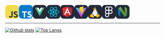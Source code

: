 <div style="display: flex; flex-wrap: wrap">
  <img width="45" alt="JavaScript" title="JavaScript" src="https://github.com/tandpfun/skill-icons/raw/main/icons/JavaScript.svg" />
  <img width="45" alt="TypeScript" title="TypeScript" src="https://github.com/tandpfun/skill-icons/raw/main/icons/TypeScript.svg" />
  <img width="45" alt="Vue.js" title="Vue.js" src="https://github.com/tandpfun/skill-icons/raw/main/icons/VueJS-Dark.svg" />
  <img width="45" alt="React" title="React" src="https://github.com/tandpfun/skill-icons/raw/main/icons/React-Dark.svg" />
  <img width="45" alt="Angular" title="Angular" src="https://raw.githubusercontent.com/tandpfun/skill-icons/65dea6c4eaca7da319e552c09f4cf5a9a8dab2c8/icons/Angular-Dark.svg" />
  <img width="45" alt="Vite" title="Vite" src="https://raw.githubusercontent.com/tandpfun/skill-icons/65dea6c4eaca7da319e552c09f4cf5a9a8dab2c8/icons/Vite-Dark.svg" />
  <img width="45" alt="Linux" title="Linux" src="https://raw.githubusercontent.com/tandpfun/skill-icons/65dea6c4eaca7da319e552c09f4cf5a9a8dab2c8/icons/Linux-Dark.svg" />
  <img width="45" alt="Figma" title="Figma" src="https://raw.githubusercontent.com/tandpfun/skill-icons/65dea6c4eaca7da319e552c09f4cf5a9a8dab2c8/icons/Figma-Dark.svg" />
  <img width="45" alt="NeoVim" title="NeoVim" src="https://raw.githubusercontent.com/tandpfun/skill-icons/65dea6c4eaca7da319e552c09f4cf5a9a8dab2c8/icons/NeoVim-Dark.svg" />
</div>

---


<a href="#">![Github stats](https://github-readme-stats.vercel.app/api?username=vitordsb&theme=transparent&count_private=true&hide_border=true&line_height=20)</a>
<a href="#">![Top Langs](https://github-readme-stats.vercel.app/api/top-langs/?username=vitordsb&layout=compact&theme=transparent&count_private=true&hide_border=true)</a>
